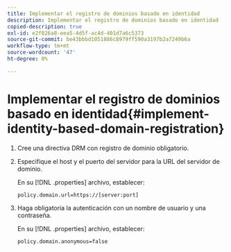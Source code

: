```yaml
---
title: Implementar el registro de dominios basado en identidad
description: Implementar el registro de dominios basado en identidad
copied-description: true
exl-id: e2f826a8-eea5-4d5f-ac4d-401d7a6c5373
source-git-commit: be43bbbd1051886c8979ff590a3197b2a7249b6a
workflow-type: tm+mt
source-wordcount: '47'
ht-degree: 0%

---
```


# Implementar el registro de dominios basado en identidad{#implement-identity-based-domain-registration}

1. Cree una directiva DRM con registro de dominio obligatorio.
1. Especifique el host y el puerto del servidor para la URL del servidor de dominio.

   En su [!DNL .properties] archivo, establecer:

   ```
   policy.domain.url=https://[server:port] 
   ```

1. Haga obligatoria la autenticación con un nombre de usuario y una contraseña.

   En su [!DNL .properties] archivo, establecer:

   ```
   policy.domain.anonymous=false 
   ```
